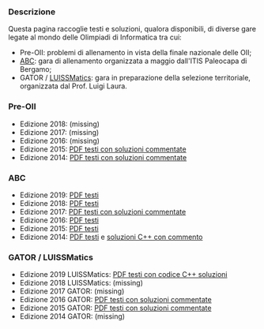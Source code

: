 ### Descrizione

Questa pagina raccoglie testi e soluzioni, qualora disponibili, di diverse gare legate al mondo delle Olimpiadi di Informatica tra cui:

- Pre-OII: problemi di allenamento in vista della finale nazionale delle OII;
- [ABC](https://abc.chiodini.org/): gara di allenamento organizzata a maggio dall'ITIS Paleocapa di Bergamo;
- GATOR / [LUISSMatics](https://programs.luiss.it/luissmatics/): gara in preparazione della selezione territoriale, organizzata dal Prof. Luigi Laura.

### Pre-OII

- Edizione 2018: (missing)
- Edizione 2017: (missing)
- Edizione 2016: (missing)
- Edizione 2015: [PDF testi con soluzioni commentate](/resources/2015_PreOII.pdf)
- Edizione 2014: [PDF testi con soluzioni commentate](/resources/2014_PreOII.pdf)

### ABC

- Edizione 2019: [PDF testi](/resources/2019_ABC.pdf)
- Edizione 2018: [PDF testi](/resources/2018_ABC.pdf)
- Edizione 2017: [PDF testi con soluzioni commentate](/resources/2017_ABC.pdf)
- Edizione 2016: [PDF testi](/resources/2016_ABC.pdf)
- Edizione 2015: [PDF testi](/resources/2015_ABC.pdf)
- Edizione 2014: [PDF testi](/resources/2014_ABC.pdf) e [soluzioni C++ con commento](/resources/2014_ABC_soluzioni.zip)

### GATOR / LUISSMatics
 
- Edizione 2019 LUISSMatics: [PDF testi con codice C++ soluzioni](/resources/2019_LUISSMatics.pdf)
- Edizione 2018 LUISSMatics: (missing)
- Edizione 2017 GATOR: (missing)
- Edizione 2016 GATOR: [PDF testi con soluzioni commentate](/resources/2016_Gator.pdf)
- Edizione 2015 GATOR: [PDF testi con soluzioni commentate](/resources/2015_Gator.pdf)
- Edizione 2014 GATOR: (missing)

